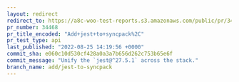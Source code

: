```yaml
---
layout: redirect
redirect_to: https://a8c-woo-test-reports.s3.amazonaws.com/public/pr/34468/api/index.html
pr_number: 34468
pr_title_encoded: "Add+jest+to+syncpack%2C"
pr_test_type: api
last_published: "2022-08-25 14:19:56 +0000"
commit_sha: e060c10d530cf428a0a3a7b656d262c753b65e6f
commit_message: "Unify the `jest@^27.5.1` across the stack."
branch_name: add/jest-to-syncpack
---
```

